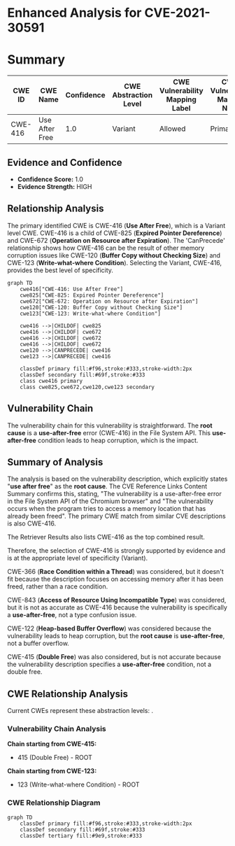 # Enhanced Analysis for CVE-2021-30591

# Summary
| CWE ID | CWE Name | Confidence | CWE Abstraction Level | CWE Vulnerability Mapping Label | CWE-Vulnerability Mapping Notes |
|---|---|---|---|---|---|
| CWE-416 | Use After Free | 1.0 | Variant | Allowed | Primary CWE |

## Evidence and Confidence

*   **Confidence Score:** 1.0
*   **Evidence Strength:** HIGH

## Relationship Analysis
The primary identified CWE is CWE-416 (**Use After Free**), which is a Variant level CWE. CWE-416 is a child of CWE-825 (**Expired Pointer Dereference**) and CWE-672 (**Operation on Resource after Expiration**). The 'CanPrecede' relationship shows how CWE-416 can be the result of other memory corruption issues like CWE-120 (**Buffer Copy without Checking Size**) and CWE-123 (**Write-what-where Condition**). Selecting the Variant, CWE-416, provides the best level of specificity.

```mermaid
graph TD
    cwe416["CWE-416: Use After Free"]
    cwe825["CWE-825: Expired Pointer Dereference"]
    cwe672["CWE-672: Operation on Resource after Expiration"]
    cwe120["CWE-120: Buffer Copy without Checking Size"]
    cwe123["CWE-123: Write-what-where Condition"]
    
    cwe416 -->|CHILDOF| cwe825
    cwe416 -->|CHILDOF| cwe672
    cwe416 -->|CHILDOF| cwe672
    cwe416 -->|CHILDOF| cwe672
    cwe120 -->|CANPRECEDE| cwe416
    cwe123 -->|CANPRECEDE| cwe416
    
    classDef primary fill:#f96,stroke:#333,stroke-width:2px
    classDef secondary fill:#69f,stroke:#333
    class cwe416 primary
    class cwe825,cwe672,cwe120,cwe123 secondary
```

## Vulnerability Chain
The vulnerability chain for this vulnerability is straightforward. The **root cause** is a **use-after-free** error (CWE-416) in the File System API. This **use-after-free** condition leads to heap corruption, which is the impact.

## Summary of Analysis
The analysis is based on the vulnerability description, which explicitly states "**use after free**" as the **root cause**. The CVE Reference Links Content Summary confirms this, stating, "The vulnerability is a use-after-free error in the File System API of the Chromium browser" and "The vulnerability occurs when the program tries to access a memory location that has already been freed". The primary CWE match from similar CVE descriptions is also CWE-416.

The Retriever Results also lists CWE-416 as the top combined result.

Therefore, the selection of CWE-416 is strongly supported by evidence and is at the appropriate level of specificity (Variant).

CWE-366 (**Race Condition within a Thread**) was considered, but it doesn't fit because the description focuses on accessing memory after it has been freed, rather than a race condition.

CWE-843 (**Access of Resource Using Incompatible Type**) was considered, but it is not as accurate as CWE-416 because the vulnerability is specifically a **use-after-free**, not a type confusion issue.

CWE-122 (**Heap-based Buffer Overflow**) was considered because the vulnerability leads to heap corruption, but the **root cause** is **use-after-free**, not a buffer overflow.

CWE-415 (**Double Free**) was also considered, but is not accurate because the vulnerability description specifies a **use-after-free** condition, not a double free.


## CWE Relationship Analysis

Current CWEs represent these abstraction levels: .


### Vulnerability Chain Analysis

**Chain starting from CWE-415:**
- 415 (Double Free) - ROOT


**Chain starting from CWE-123:**
- 123 (Write-what-where Condition) - ROOT



### CWE Relationship Diagram

```mermaid
graph TD
    classDef primary fill:#f96,stroke:#333,stroke-width:2px
    classDef secondary fill:#69f,stroke:#333
    classDef tertiary fill:#9e9,stroke:#333
```